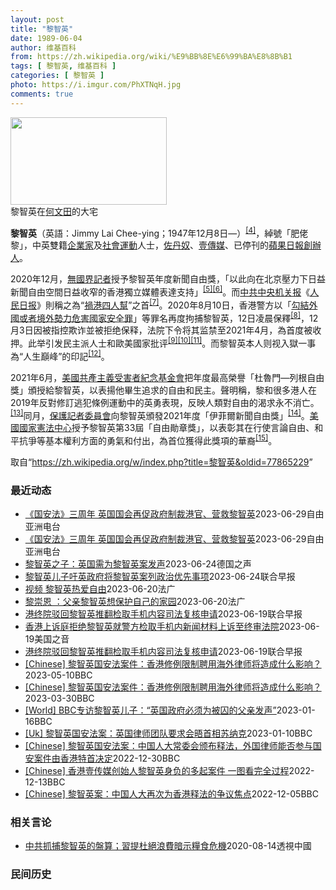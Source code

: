 ```yaml
---
layout: post
title: "黎智英"
date: 1989-06-04
author: 维基百科
from: https://zh.wikipedia.org/wiki/%E9%BB%8E%E6%99%BA%E8%8B%B1
tags: [ 黎智英, 维基百科 ]
categories: [ 黎智英 ]
photo: https://i.imgur.com/PhXTNqH.jpg
comments: true
---
```

<div class="mw-parser-output"><div id="noteTA-97071178" class="noteTA"><div class="noteTA-group"><div data-noteta-group-source="module" data-noteta-group="IT"></div></div><div class="noteTA-local"><div data-noteta-code="zh:巧克力; zh-tw:巧克力; zh-hk:朱古力; zh-cn:巧克力;"></div><div data-noteta-code="zh-tw:黑道; zh-hk:黑社會; zh-cn:黑社会;"></div><div data-noteta-code="zh-tw:飯店; zh-hk:酒店; zh-cn:饭店;"></div><div data-noteta-code="zh-tw:伍佛維茲; zh-hk:沃夫維茲 ;zh-cn:沃尔福威茨;"></div></div></div>

<div class="thumb tright"><div class="thumbinner" style="width:252px;"><a href="/wiki/File:Jimmy_Lai_Chee-ying_home_in_Ho_Man_Tin_20200418.png" class="image"><img src="//upload.wikimedia.org/wikipedia/commons/thumb/9/9f/Jimmy_Lai_Chee-ying_home_in_Ho_Man_Tin_20200418.png/250px-Jimmy_Lai_Chee-ying_home_in_Ho_Man_Tin_20200418.png" decoding="async" width="250" height="140" class="thumbimage" srcset="//upload.wikimedia.org/wikipedia/commons/thumb/9/9f/Jimmy_Lai_Chee-ying_home_in_Ho_Man_Tin_20200418.png/375px-Jimmy_Lai_Chee-ying_home_in_Ho_Man_Tin_20200418.png 1.5x, //upload.wikimedia.org/wikipedia/commons/thumb/9/9f/Jimmy_Lai_Chee-ying_home_in_Ho_Man_Tin_20200418.png/500px-Jimmy_Lai_Chee-ying_home_in_Ho_Man_Tin_20200418.png 2x" data-file-width="861" data-file-height="481"></a>  <div class="thumbcaption"><div class="magnify"><a href="/wiki/File:Jimmy_Lai_Chee-ying_home_in_Ho_Man_Tin_20200418.png" class="internal" title="放大"></a></div>黎智英在<a href="/wiki/%E4%BD%95%E6%96%87%E7%94%B0" title="何文田">何文田</a>的大宅</div></div></div>
<p><b>黎智英</b>（英語：<span lang="en">Jimmy Lai Chee-ying</span>；1947年12月8日<span class="useeditintro" title="Template:BLP editintro">—</span>）<sup id="cite_ref-7" class="reference"><a href="#cite_note-7">[4]</a></sup>，綽號「肥佬黎」，中英雙籍<a href="/wiki/%E4%BC%81%E4%B8%9A%E5%AE%B6" title="企业家">企業家</a>及<a href="/wiki/%E7%A4%BE%E6%9C%83%E9%81%8B%E5%8B%95" title="社會運動">社會運動</a>人士，<a href="/wiki/%E4%BD%90%E4%B8%B9%E5%A5%B4" title="佐丹奴">佐丹奴</a>、<a href="/wiki/%E5%A3%B9%E5%82%B3%E5%AA%92" title="壹傳媒">壹傳媒</a>、已停刊的<a href="/wiki/%E8%98%8B%E6%9E%9C%E6%97%A5%E5%A0%B1_(%E9%A6%99%E6%B8%AF)" title="蘋果日報 (香港)">蘋果日報</a><a href="/wiki/%E5%89%B5%E8%BE%A6%E4%BA%BA" class="mw-redirect" title="創辦人">創辦人</a>。
</p><p>2020年12月，<a href="/wiki/%E7%84%A1%E5%9C%8B%E7%95%8C%E8%A8%98%E8%80%85" class="mw-redirect" title="無國界記者">無國界記者</a>授予黎智英年度新聞自由獎，「以此向在北京壓力下日益新聞自由空間日益收窄的香港獨立媒體表達支持」<sup id="cite_ref-8" class="reference"><a href="#cite_note-8">[5]</a></sup><sup id="cite_ref-9" class="reference"><a href="#cite_note-9">[6]</a></sup>。而<a href="/wiki/%E4%B8%AD%E5%85%B1%E4%B8%AD%E5%A4%AE%E6%9C%BA%E5%85%B3%E6%8A%A5" title="中共中央机关报">中共中央机关报</a>《<a href="/wiki/%E4%BA%BA%E6%B0%91%E6%97%A5%E6%8A%A5" title="人民日报">人民日报</a>》則稱之為“<a href="/wiki/%E7%A5%B8%E6%B8%AF%E5%9B%9B%E4%BA%BA%E5%B8%AE" title="祸港四人帮">禍港四人幫</a>”之首<sup id="cite_ref-王平2019_10-0" class="reference"><a href="#cite_note-王平2019-10">[7]</a></sup>。2020年8月10日，香港警方以「<a href="/wiki/%E4%B8%AD%E8%8F%AF%E4%BA%BA%E6%B0%91%E5%85%B1%E5%92%8C%E5%9C%8B%E9%A6%99%E6%B8%AF%E7%89%B9%E5%88%A5%E8%A1%8C%E6%94%BF%E5%8D%80%E7%B6%AD%E8%AD%B7%E5%9C%8B%E5%AE%B6%E5%AE%89%E5%85%A8%E6%B3%95" title="中華人民共和國香港特別行政區維護國家安全法">勾結外國或者境外勢力危害國家安全罪</a>」等罪名再度拘捕黎智英，12日凌晨保釋<sup id="cite_ref-auto_11-0" class="reference"><a href="#cite_note-auto-11">[8]</a></sup>，12月3日因被指控欺诈並被拒绝保释，法院下令将其监禁至2021年4月，為首度被收押。此举引发民主派人士和歐美國家批评<sup id="cite_ref-12" class="reference"><a href="#cite_note-12">[9]</a></sup><sup id="cite_ref-13" class="reference"><a href="#cite_note-13">[10]</a></sup><sup id="cite_ref-over100_14-0" class="reference"><a href="#cite_note-over100-14">[11]</a></sup>。而黎智英本人则视入獄一事為“人生巔峰”的印記<sup id="cite_ref-15" class="reference"><a href="#cite_note-15">[12]</a></sup>。
</p><p>2021年6月，<a href="/wiki/%E5%85%B1%E7%94%A2%E4%B8%BB%E7%BE%A9%E5%8F%97%E9%9B%A3%E8%80%85%E7%B4%80%E5%BF%B5%E5%9F%BA%E9%87%91%E6%9C%83" title="共產主義受難者紀念基金會">美國共產主義受害者紀念基金會</a>把年度最高榮譽「杜魯門—列根自由獎」頒授給黎智英，以表揚他畢生追求的自由和民主。聲明稱，黎和很多港人在2019年反對修訂逃犯條例運動中的英勇表現，反映人類對自由的渴求永不消亡。<sup id="cite_ref-16" class="reference"><a href="#cite_note-16">[13]</a></sup>同月，<a href="/wiki/%E4%BF%9D%E8%AD%B7%E8%A8%98%E8%80%85%E5%A7%94%E5%93%A1%E6%9C%83" title="保護記者委員會">保護記者委員會</a>向黎智英頒發2021年度「伊菲爾新聞自由獎」<sup id="cite_ref-17" class="reference"><a href="#cite_note-17">[14]</a></sup>。<a href="/wiki/%E5%9C%8B%E5%AE%B6%E6%86%B2%E6%B3%95%E4%B8%AD%E5%BF%83" title="國家憲法中心">美國國家憲法中心</a>授予黎智英第33屆「自由勛章獎」，以表彰其在行使言論自由、和平抗爭等基本權利方面的勇氣和付出，為首位獲得此獎項的華裔<sup id="cite_ref-18" class="reference"><a href="#cite_note-18">[15]</a></sup>。
</p>
</div><!--esi <esi:include src="/esitest-fa8a495983347898/content" /> --><noscript><img src="//zh.wikipedia.org/wiki/Special:CentralAutoLogin/start?type=1x1" alt="" title="" width="1" height="1" style="border: none; position: absolute;"></noscript>
<div class="printfooter" data-nosnippet="">取自“<a dir="ltr" href="https://zh.wikipedia.org/w/index.php?title=黎智英&amp;oldid=77865229">https://zh.wikipedia.org/w/index.php?title=黎智英&amp;oldid=77865229</a>”</div><div id="recent-news"><h3>最近动态</h3><ul><li><a href="https://nodebe4.github.io/waimei/2023-06-29/%E5%9B%BD%E5%AE%89%E6%B3%95-%E4%B8%89%E5%91%A8%E5%B9%B4-%E8%8B%B1%E5%9B%BD%E5%9B%BD%E4%BC%9A%E5%86%8D%E4%BF%83%E6%94%BF%E5%BA%9C%E5%88%B6%E8%A3%81%E6%B8%AF%E5%AE%98-%E8%90%A5%E6%95%91%E9%BB%8E%E6%99%BA%E8%8B%B1" title="《国安法》三周年 英国国会再促政府制裁港官、营救黎智英—— 2021年2月1日，黎智英乘囚车抵达香港终审法院。 路透社图片 《港区国安法》生效三周年前夕，英国国会议员促请英国政府协助在囚的香港传...">《国安法》三周年 英国国会再促政府制裁港官、营救黎智英</a><time>2023-06-29</time><a class="tag">自由亚洲电台</a></li>
<li><a href="https://nodebe4.github.io/waimei/2023-06-29/%E5%9B%BD%E5%AE%89%E6%B3%95-%E4%B8%89%E5%91%A8%E5%B9%B4-%E8%8B%B1%E5%9B%BD%E5%9B%BD%E4%BC%9A%E5%86%8D%E4%BF%83%E6%94%BF%E5%BA%9C%E5%88%B6%E8%A3%81%E6%B8%AF%E5%AE%98-%E8%90%A5%E6%95%91%E9%BB%8E%E6%99%BA%E8%8B%B1" title="《国安法》三周年 英国国会再促政府制裁港官、营救黎智英—— 2021年2月1日，黎智英乘囚车抵达香港终审法院。 路透社图片 《港区国安法》生效三周年前夕，英国国会议员促请英国政府协助在囚的香港传...">《国安法》三周年 英国国会再促政府制裁港官、营救黎智英</a><time>2023-06-29</time><a class="tag">自由亚洲电台</a></li>
<li><a href="https://nodebe4.github.io/waimei/2023-06-24/%E9%BB%8E%E6%99%BA%E8%8B%B1%E4%B9%8B%E5%AD%90-%E8%8B%B1%E5%9B%BD%E9%9C%80%E4%B8%BA%E9%BB%8E%E6%99%BA%E8%8B%B1%E6%A1%88%E5%8F%91%E5%A3%B0" title="黎智英之子：英国需为黎智英案发声—— 2023-06-24T06:23:14.056Z 黎智英被控发行煽动刊物、勾结外国势力 （德国之声中文网）自2020年以来一直被关押在香港的《苹果日报》创办...">黎智英之子：英国需为黎智英案发声</a><time>2023-06-24</time><a class="tag">德国之声</a></li>
<li><a href="https://nodebe4.github.io/waimei/2023-06-24/%E9%BB%8E%E6%99%BA%E8%8B%B1%E5%84%BF%E5%AD%90%E5%90%81%E8%8B%B1%E6%94%BF%E5%BA%9C%E5%B0%86%E9%BB%8E%E6%99%BA%E8%8B%B1%E6%A1%88%E5%88%97%E6%94%BF%E6%B2%BB%E4%BC%98%E5%85%88%E4%BA%8B%E9%A1%B9" title="黎智英儿子吁英政府将黎智英案列政治优先事项—— 香港壹传媒创办人黎智英的儿子黎崇恩呼吁英国政府将黎智英案件列为政治优先事项。 法新社星期五（6月23日）刊出黎崇恩在法国巴黎接受专访的访谈内容。黎...">黎智英儿子吁英政府将黎智英案列政治优先事项</a><time>2023-06-24</time><a class="tag">联合早报</a></li>
<li><a href="https://nodebe4.github.io/waimei/2023-06-20/%E8%A7%86%E9%A2%91-%E9%BB%8E%E6%99%BA%E8%8B%B1%E7%83%AD%E7%88%B1%E8%87%AA%E7%94%B1" title="视频 黎智英热爱自由—— 20/06/2023 - 20:50 香港国安法实施将满3年，6月20日晚在巴黎的Bar 61 放映《香港人》一片，以黎智英为主线回顾香港的变化，讲述他热爱自由，想保护...">视频 黎智英热爱自由</a><time>2023-06-20</time><a class="tag">法广</a></li>
<li><a href="https://nodebe4.github.io/waimei/2023-06-20/%E9%BB%8E%E5%B4%87%E6%81%A9-%E7%88%B6%E4%BA%B2%E9%BB%8E%E6%99%BA%E8%8B%B1%E6%83%B3%E4%BF%9D%E6%8A%A4%E8%87%AA%E5%B7%B1%E7%9A%84%E5%AE%B6%E5%9B%AD" title="黎崇恩 ：父亲黎智英想保护自己的家园—— 20/06/2023 - 19:48 香港国安法实施将满3年，6月20日晚在巴黎的Bar 61 放映《香港人》一片，以黎智英为主线回顾香港的变化。 香港...">黎崇恩 ：父亲黎智英想保护自己的家园</a><time>2023-06-20</time><a class="tag">法广</a></li>
<li><a href="https://nodebe4.github.io/waimei/2023-06-19/%E6%B8%AF%E7%BB%88%E9%99%A2%E9%A9%B3%E5%9B%9E%E9%BB%8E%E6%99%BA%E8%8B%B1%E6%8E%A8%E7%BF%BB%E6%A3%80%E5%8F%96%E6%89%8B%E6%9C%BA%E5%86%85%E5%AE%B9%E5%8F%B8%E6%B3%95%E5%A4%8D%E6%A0%B8%E7%94%B3%E8%AF%B7" title="港终院驳回黎智英推翻检取手机内容司法复核申请—— 香港终审法院星期一（6月19日）驳回壹传媒创办人黎智英的司法复核上诉申请，请求推翻国安处获准检取手机内容的法官指令。 据香港星岛头条报道，《香港...">港终院驳回黎智英推翻检取手机内容司法复核申请</a><time>2023-06-19</time><a class="tag">联合早报</a></li>
<li><a href="https://nodebe4.github.io/waimei/2023-06-19/%E9%A6%99%E6%B8%AF%E4%B8%8A%E8%AF%89%E5%BA%AD%E6%8B%92%E7%BB%9D%E9%BB%8E%E6%99%BA%E8%8B%B1%E5%B0%B1%E8%AD%A6%E6%96%B9%E6%A3%80%E5%8F%96%E6%89%8B%E6%9C%BA%E5%86%85%E6%96%B0%E9%97%BB%E6%9D%90%E6%96%99%E4%B8%8A%E8%AF%89%E8%87%B3%E7%BB%88%E5%AE%A1%E6%B3%95%E9%99%A2" title="香港上诉庭拒绝黎智英就警方检取手机内新闻材料上诉至终审法院—— Mon, 19 Jun 2023 13:20:07 GMT 资料照 - 香港著名媒体人士、香港壹传媒创办人黎智英 香港高等法院上诉...">香港上诉庭拒绝黎智英就警方检取手机内新闻材料上诉至终审法院</a><time>2023-06-19</time><a class="tag">美国之音</a></li>
<li><a href="https://nodebe4.github.io/waimei/2023-06-19/%E6%B8%AF%E7%BB%88%E9%99%A2%E9%A9%B3%E5%9B%9E%E9%BB%8E%E6%99%BA%E8%8B%B1%E6%8E%A8%E7%BF%BB%E6%A3%80%E5%8F%96%E6%89%8B%E6%9C%BA%E5%86%85%E5%AE%B9%E5%8F%B8%E6%B3%95%E5%A4%8D%E6%A0%B8%E7%94%B3%E8%AF%B7" title="港终院驳回黎智英推翻检取手机内容司法复核申请—— 香港终审法院星期一（6月19日）驳回壹传媒创办人黎智英的司法复核上诉申请，请求推翻国安处获准检取手机内容的法官指令。 据香港星岛头条报道，《香港...">港终院驳回黎智英推翻检取手机内容司法复核申请</a><time>2023-06-19</time><a class="tag">联合早报</a></li>
<li><a href="https://nodebe4.github.io/waimei/2023-05-10/Chinese-%E9%BB%8E%E6%99%BA%E8%8B%B1%E5%9B%BD%E5%AE%89%E6%B3%95%E6%A1%88%E4%BB%B6-%E9%A6%99%E6%B8%AF%E4%BF%AE%E4%BE%8B%E9%99%90%E5%88%B6%E8%81%98%E7%94%A8%E6%B5%B7%E5%A4%96%E5%BE%8B%E5%B8%88%E5%B0%86%E9%80%A0%E6%88%90%E4%BB%80%E4%B9%88%E5%BD%B1%E5%93%8D" title="[Chinese] 黎智英国安法案件：香港修例限制聘用海外律师将造成什么影响？—— 黎智英国安法案件：香港修例限制聘用海外律师将造成什么影响？ 2023年3月31日 最近更新： 2023年5月1...">[Chinese] 黎智英国安法案件：香港修例限制聘用海外律师将造成什么影响？</a><time>2023-05-10</time><a class="tag">BBC</a></li>
<li><a href="https://nodebe4.github.io/waimei/2023-03-30/Chinese-%E9%BB%8E%E6%99%BA%E8%8B%B1%E5%9B%BD%E5%AE%89%E6%B3%95%E6%A1%88%E4%BB%B6-%E9%A6%99%E6%B8%AF%E4%BF%AE%E4%BE%8B%E9%99%90%E5%88%B6%E8%81%98%E7%94%A8%E6%B5%B7%E5%A4%96%E5%BE%8B%E5%B8%88%E5%B0%86%E9%80%A0%E6%88%90%E4%BB%80%E4%B9%88%E5%BD%B1%E5%93%8D" title="[Chinese] 黎智英国安法案件：香港修例限制聘用海外律师将造成什么影响？—— 黎智英国安法案件：香港修例限制聘用海外律师将造成什么影响？ 2023年3月31日 图像来源，Reuters 图...">[Chinese] 黎智英国安法案件：香港修例限制聘用海外律师将造成什么影响？</a><time>2023-03-30</time><a class="tag">BBC</a></li>
<li><a href="https://nodebe4.github.io/waimei/2023-01-16/World-BBC%E4%B8%93%E8%AE%BF%E9%BB%8E%E6%99%BA%E8%8B%B1%E5%84%BF%E5%AD%90-%E8%8B%B1%E5%9B%BD%E6%94%BF%E5%BA%9C%E5%BF%85%E9%A1%BB%E4%B8%BA%E8%A2%AB%E5%9B%9A%E7%9A%84%E7%88%B6%E4%BA%B2%E5%8F%91%E5%A3%B0" title="[World] BBC专访黎智英儿子：“英国政府必须为被囚的父亲发声”—— BBC专访黎智英儿子：“英国政府必须为被囚的父亲发声” 你的器材不支持播放多媒体材料 BBC专访黎智英儿子：“英国政府...">[World] BBC专访黎智英儿子：“英国政府必须为被囚的父亲发声”</a><time>2023-01-16</time><a class="tag">BBC</a></li>
<li><a href="https://nodebe4.github.io/waimei/2023-01-10/Uk-%E9%BB%8E%E6%99%BA%E8%8B%B1%E5%9B%BD%E5%AE%89%E6%B3%95%E6%A1%88-%E8%8B%B1%E5%9B%BD%E5%BE%8B%E5%B8%88%E5%9B%A2%E9%98%9F%E8%A6%81%E6%B1%82%E4%BC%9A%E6%99%A4%E9%A6%96%E7%9B%B8%E8%8B%8F%E7%BA%B3%E5%85%8B" title="[Uk] 黎智英国安法案：英国律师团队要求会晤首相苏纳克—— 黎智英国安法案：英国律师团队要求会晤首相苏纳克 丹尼（Danny Vincent） BBC记者　香港报道 2023年1月10日 图像...">[Uk] 黎智英国安法案：英国律师团队要求会晤首相苏纳克</a><time>2023-01-10</time><a class="tag">BBC</a></li>
<li><a href="https://nodebe4.github.io/waimei/2022-12-30/Chinese-%E9%BB%8E%E6%99%BA%E8%8B%B1%E5%9B%BD%E5%AE%89%E6%B3%95%E6%A1%88-%E4%B8%AD%E5%9B%BD%E4%BA%BA%E5%A4%A7%E5%B8%B8%E5%A7%94%E4%BC%9A%E9%A2%81%E5%B8%83%E9%87%8A%E6%B3%95-%E5%A4%96%E5%9B%BD%E5%BE%8B%E5%B8%88%E8%83%BD%E5%90%A6%E5%8F%82%E4%B8%8E%E5%9B%BD%E5%AE%89%E6%A1%88%E4%BB%B6%E7%94%B1%E9%A6%99%E6%B8%AF%E7%89%B9%E9%A6%96%E5%86%B3%E5%AE%9A" title="[Chinese] 黎智英国安法案：中国人大常委会颁布释法，外国律师能否参与国安案件由香港特首决定—— 黎智英国安法案：中国人大常委会颁布释法，外国律师能否参与国安案件由香港特首决定 2022年...">[Chinese] 黎智英国安法案：中国人大常委会颁布释法，外国律师能否参与国安案件由香港特首决定</a><time>2022-12-30</time><a class="tag">BBC</a></li>
<li><a href="https://nodebe4.github.io/waimei/2022-12-13/Chinese-%E9%A6%99%E6%B8%AF%E5%A3%B9%E4%BC%A0%E5%AA%92%E5%88%9B%E5%A7%8B%E4%BA%BA%E9%BB%8E%E6%99%BA%E8%8B%B1%E8%BA%AB%E8%B4%9F%E7%9A%84%E5%A4%9A%E8%B5%B7%E6%A1%88%E4%BB%B6-%E4%B8%80%E5%9B%BE%E7%9C%8B%E5%AE%8C%E5%85%A8%E8%BF%87%E7%A8%8B" title="[Chinese] 香港壹传媒创始人黎智英身负的多起案件 一图看完全过程—— 香港壹传媒创始人黎智英身负的多起案件 一图看完全过程 2022年12月10日 最近更新： 2022年12月13日 图...">[Chinese] 香港壹传媒创始人黎智英身负的多起案件 一图看完全过程</a><time>2022-12-13</time><a class="tag">BBC</a></li>
<li><a href="https://nodebe4.github.io/waimei/2022-12-05/Chinese-%E9%BB%8E%E6%99%BA%E8%8B%B1%E6%A1%88-%E4%B8%AD%E5%9B%BD%E4%BA%BA%E5%A4%A7%E5%86%8D%E6%AC%A1%E4%B8%BA%E9%A6%99%E6%B8%AF%E9%87%8A%E6%B3%95%E7%9A%84%E4%BA%89%E8%AE%AE%E7%84%A6%E7%82%B9" title="[Chinese] 黎智英案：中国人大再次为香港释法的争议焦点—— 黎智英案：中国人大再次为香港释法的争议焦点 2022年12月6日 图像来源，EPA 图像加注文字， 黎智英自2020年底起被收...">[Chinese] 黎智英案：中国人大再次为香港释法的争议焦点</a><time>2022-12-05</time><a class="tag">BBC</a></li>
</ul></div><div id="open-opinion"><h3>相关言论</h3><ul><li><a href="https://nodebe4.github.io/opinion/2020-08-14/%E4%B8%AD%E5%85%B1%E6%8A%93%E6%8D%95%E9%BB%8E%E6%99%BA%E8%8B%B1%E7%9A%84%E7%9B%A4%E7%AE%97-%E7%BF%92%E6%8F%90%E6%9D%9C%E7%B5%95%E6%B5%AA%E8%B2%BB%E6%9A%97%E7%A4%BA%E7%B3%A7%E9%A3%9F%E5%8D%B1%E6%A9%9F/" title="透視中國">中共抓捕黎智英的盤算；習提杜絕浪費暗示糧食危機</a><time>2020-08-14</time><a class="tag">透視中國</a></li>
</ul></div><div id="mjls-record"><h3>民间历史</h3><ul></ul></div>